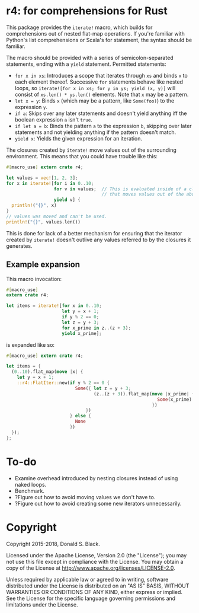 # r4: for comprehensions for Rust

This package provides the `iterate!` macro, which builds for comprehensions out
of nested flat-map operations. If you're familiar with Python's list
comprehensions or Scala's for statement, the syntax should be familiar.

The macro should be provided with a series of semicolon-separated statements,
ending with a `yield` statement. Permitted statements:
* `for x in xs`: Introduces a scope that iterates through `xs` and binds `x` to
  each element thereof. Successive `for` statements behave like nested loops, so
  `iterate![for x in xs; for y in ys; yield (x, y)]` will consist of `xs.len() *
  ys.len()` elements. Note that `x` may be a pattern.
* `let x = y`: Binds `x` (which may be a pattern, like `Some(foo)`) to the
  expression `y`.
* `if a`: Skips over any later statements and doesn't yield anything iff the
  boolean expression `a` isn't `true`.
* `if let a = b`: Binds the pattern `a` to the expression `b`, skipping over
  later statements and not yielding anything if the pattern doesn't match.
* `yield x`: Yields the given expression for an iteration.

The closures created by `iterate!` move values out of the surrounding
environment. This means that you could have trouble like this:

```rust
#[macro_use] extern crate r4;

let values = vec![1, 2, 3];
for x in iterate![for i in 0..10;
                  for v in values;  // This is evaluated inside of a closure
                                    // that moves values out of the above binding.
                  yield v] {
  println!("{}", x)
}
// values was moved and can't be used.
println!("{}", values.len())
```

This is done for lack of a better mechanism for ensuring that the iterator
created by `iterate!` doesn't outlive any values referred to by the closures it
generates.

## Example expansion
This macro invocation:

```rust
#[macro_use]
extern crate r4;

let items = iterate![for x in 0..10;
                     let y = x + 1;
                     if y % 2 == 0;
                     let z = y + 3;
                     for x_prime in z..(z + 3);
                     yield x_prime];
```

is expanded like so:

```rust
#[macro_use] extern crate r4;

let items = {
  (0..10).flat_map(move |x| {
    let y = x + 1;
    ::r4::FlatIter::new(if y % 2 == 0 {
                          Some({ let z = y + 3;
                                 (z..(z + 3)).flat_map(move |x_prime| {
                                                         Some(x_prime).into_iter()
                                                       })
                              })
                        } else {
                          None
                        })
  });
};
```

# To-do
 - Examine overhead introduced by nesting closures instead of using naked loops.
 - Benchmark.
 - ?Figure out how to avoid moving values we don't have to.
 - ?Figure out how to avoid creating some new iterators unnecessarily.

# Copyright

Copyright 2015-2018, Donald S. Black.

Licensed under the Apache License, Version 2.0 (the "License"); you may not use
this file except in compliance with the License.  You may obtain a copy of the
License at http://www.apache.org/licenses/LICENSE-2.0.

Unless required by applicable law or agreed to in writing, software distributed
under the License is distributed on an "AS IS" BASIS, WITHOUT WARRANTIES OR
CONDITIONS OF ANY KIND, either express or implied.  See the License for the
specific language governing permissions and limitations under the License.

